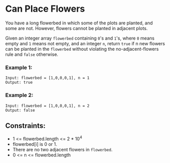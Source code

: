 # Can Place Flowers

You have a long flowerbed in which some of the plots are planted, and some are not. However, flowers cannot be planted in adjacent plots.

Given an integer array `flowerbed` containing `0`'s and `1`'s, where `0` means empty and `1` means not empty, and an integer `n`, return `true` if n new flowers can be planted in the `flowerbed` without violating the no-adjacent-flowers rule and `false` otherwise.


### Example 1:
    Input: flowerbed = [1,0,0,0,1], n = 1
    Output: true

### Example 2:
    Input: flowerbed = [1,0,0,0,1], n = 2
    Output: false

 

## Constraints:
   * 1 <= flowerbed.length <= 2 * 10<sup>4</sup>
   * flowerbed[i] is 0 or 1.
   * There are no two adjacent flowers in `flowerbed`.
   * 0 <= n <= flowerbed.length

